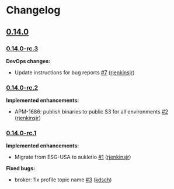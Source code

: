 # Changelog

## [0.14.0](https://github.com/aukletio/Auklet-Client-C/tree/0.14.0)

### [0.14.0-rc.3](https://github.com/aukletio/Auklet-Client-C/tree/0.14.0-rc.3)

**DevOps changes:**

- Update instructions for bug reports [#7](https://github.com/aukletio/Auklet-Client-C/pull/7) ([rjenkinsjr](https://github.com/rjenkinsjr))

### [0.14.0-rc.2](https://github.com/aukletio/Auklet-Client-C/tree/0.14.0-rc.2)

**Implemented enhancements:**

- APM-1686: publish binaries to public S3 for all environments [#2](https://github.com/aukletio/Auklet-Client-C/pull/2) ([rjenkinsjr](https://github.com/rjenkinsjr))

### [0.14.0-rc.1](https://github.com/aukletio/Auklet-Client-C/tree/0.14.0-rc.1)

**Implemented enhancements:**

- Migrate from ESG-USA to aukletio [#1](https://github.com/aukletio/Auklet-Client-C/pull/1) ([rjenkinsjr](https://github.com/rjenkinsjr))

**Fixed bugs:**

- broker: fix profile topic name [#3](https://github.com/aukletio/Auklet-Client-C/pull/3) ([kdsch](https://github.com/kdsch))
